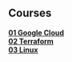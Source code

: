 ## Courses

<div align="justify">

[**01 Google Cloud**](https://github.com/benweston/benweston/blob/main/courses/google-cloud.md#coursera)   
[**02 Terraform**](https://github.com/benweston/benweston/blob/main/courses/terraform.md#coursera)   
[**03 Linux**](https://github.com/benweston/benweston/blob/main/courses/linux.md#coursera)   

</div>
